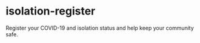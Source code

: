 # isolation-register
Register your COVID-19 and isolation status and help keep your community safe. 
